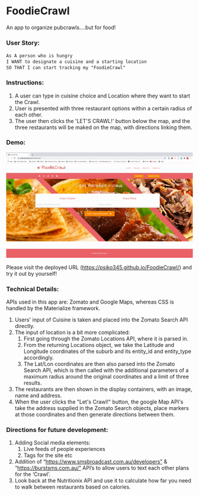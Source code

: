 # FoodieCrawl

An app to organize pubcrawls....but for food!

### User Story:

```
As A person who is hungry
I WANT to designate a cuisine and a starting location
SO THAT I can start tracking my "FoodieCrawl"
```

### Instructions:

1. A user can type in cuisine choice and Location where they want to start the Crawl.
2. User is presented with three restaurant options within a certain radius of each other.
3. The user then clicks the 'LET'S CRAWL!' button below the map, and the three restaurants will be maked on the map, with directions linking them.

### Demo:

![Foodie Crawl demo](./assets/foodiecrawl.gif)

Please visit the deployed URL (https://psiko345.github.io/FoodieCrawl/) and try it out by yourself!

### Technical Details:

APIs used in this app are: Zomato and Google Maps, whereas CSS is handled by the Materialize framework.

1. Users' input of Cuisine is taken and placed into the Zomato Search API directly.
2. The input of location is a bit more complicated:
    1. First going through the Zomato Locations API, where it is parsed in.
    2. From the returning Locations object, we take the Latitude and Longitude coordinates of the suburb and its entity_id and entity_type accordingly.
    3. The Lat/Lon coordinates are then also parsed into the Zomato Search API, which is then called with the additional parameters of a maximum radius around the original coordinates and a limit of three results.
3. The restaurants are then shown in the display containers, with an image, name and address.
4. When the user clicks the "Let's Crawl!" button, the google Map API's take the address supplied in the Zomato Search objects, place markers at those coordinates and then generate directions between them.

### Directions for future development:

1. Adding Social media elements:
    1. Live feeds of people experiences
    2. Tags for the site etc
2. Addition of “https://www.smsbroadcast.com.au/developers” & “https://burstsms.com.au/” API’s to allow users to text each other plans for the ‘Crawl’.
3. Look back at the Nutritionix API and use it to calculate how far you need to walk between restaurants based on calories.
